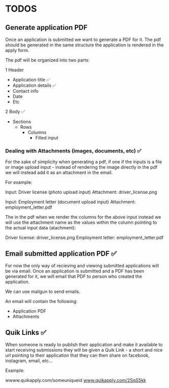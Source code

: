 # TODOS

## Generate application PDF

Once an application is submitted we want to generate a PDF for it. The pdf should be generated in the same structure the application is rendered in the apply form.  

The pdf will be organized into two parts:

1 Header
  - Application title ✅
  - Application details ✅
  - Contact info
  - Date
  - Etc

2 Body ✅
  - Sections
    - Rows
      - Columns
        - Filled input

### Dealing with Attachments (images, documents, etc) ✅

For the sake of simplicity when generating a pdf, if one if the inputs is a file or image upload input - instead of rendering the image directly in the pdf we will instead add it as an attachment in the email.

For example:

Input: Driver license (photo upload input)
Attachment: driver_license.png

Input: Employment letter (document upload input)
Attachment: employment_letter.pdf

The in the pdf when we render the columns for the above input instead we will use the attachment name as the values within the column pointing to the actual input data (atachment):

Driver license: driver_license.png
Employment letter: employment_letter.pdf


## Email submitted application PDF ✅

For now the only way of recieving and viewing submitted applications will be via email. Once an application is submitted and a PDF has been generated for it, we will email that PDF to person who created the application.

We can use mailgun to send emails.

An email will contain the following:

- Application PDF
- Attachments

## Quik Links ✅

When someone is ready to publish their application and make it available to start receiving submissions
they will be given a Quik Link - a short and nice url pointing to their application that they can then share
on facebook, instagram, email, etc...

Example:

wwww.quikapply.com/someuniqueid
www.quikapply.com/2SqS5kk